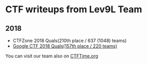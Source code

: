 # CTF writeups from Lev9L Team

## 2018

- CTFZone 2018 Quals(210th place /  637 (1048) teams)
- [Google CTF 2018 Quals(157th place / 220 teams)](https://github.com/Lev9L-Team/ctf/tree/master/2018-06-23-google-ctf-quals)

You can visit our team also on [CTFTime.org](https://ctftime.org/team/59614)